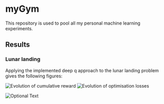 # myGym
This repository is used to pool all my personal machine learning experiments.

## Results

### Lunar landing

Applying the implemented deep q approach to the lunar landing problem gives the following figures:

![Evolution of cumulative reward](./lunarLanding/results/evolution_cumRwd.jpg)
![Evolution of optimisation losses](./lunarLanding/results/evolution_loss.jpg)

![Optional Text](../master/myGym/lunarLanding/results/evolution_loss.jpg)
